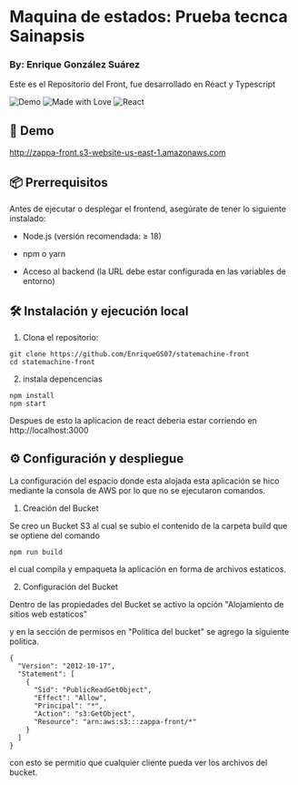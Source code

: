 # Maquina de estados: Prueba tecnca Sainapsis
### By: Enrique González Suárez

Este es el Repositorio del Front, fue desarrollado en React y Typescript


![Demo](https://img.shields.io/badge/demo-online-blue)
![Made with Love](https://img.shields.io/badge/Made%20with-%E2%9D%A4-red)
![React](https://img.shields.io/badge/react-19.0-blue)

## 🚀 Demo

http://zappa-front.s3-website-us-east-1.amazonaws.com

## 📦 Prerrequisitos
Antes de ejecutar o desplegar el frontend, asegúrate de tener lo siguiente instalado:

- Node.js (versión recomendada: ≥ 18)

- npm o yarn

- Acceso al backend (la URL debe estar configurada en las variables de entorno)

## 🛠️ Instalación y ejecución local

1. Clona el repositorio:

```
git clone https://github.com/EnriqueGS07/statemachine-front
cd statemachine-front
```

2. instala depencencias
```
npm install
npm start
```
Despues de esto la aplicacion de react deberia estar corriendo en http://localhost:3000

## ⚙️ Configuración y despliegue 
La configuración del espacio donde esta alojada esta aplicación se hico mediante la consola de AWS por lo que no se ejecutaron comandos.

1. Creación del Bucket

Se creo un Bucket S3 al cual se subio el contenido de la carpeta build que se optiene del comando
```
npm run build
```
el cual compila y empaqueta la aplicación en forma de archivos estaticos.

2. Configuración del Bucket

Dentro de las propiedades del Bucket se activo la opción  "Alojamiento de sitios web estaticos"

y en la sección de permisos en "Politica del bucket" se agrego la siguiente politica.
```
{
  "Version": "2012-10-17",
  "Statement": [
    {
      "Sid": "PublicReadGetObject",
      "Effect": "Allow",
      "Principal": "*",
      "Action": "s3:GetObject",
      "Resource": "arn:aws:s3:::zappa-front/*"
    }
  ]
}
```

con esto se permitio que cualquier cliente pueda ver los archivos del bucket.




